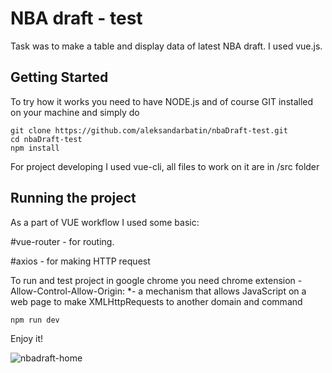 # NBA draft - test

Task was to make a table and display data of latest NBA draft. I used vue.js.

## Getting Started

To try how it works you need to have NODE.js and of course GIT installed on your machine and simply do 

```
git clone https://github.com/aleksandarbatin/nbaDraft-test.git
cd nbaDraft-test
npm install
```
For project developing I used vue-cli, all files to work on it are in /src folder  

## Running the project

As a part of VUE workflow I used some basic: 

#vue-router - for routing.

#axios - for making HTTP request

To run and test project in google chrome you need chrome extension -Allow-Control-Allow-Origin: *-  a mechanism that allows JavaScript on a web page to make XMLHttpRequests to another domain and command 

```
npm run dev
```
Enjoy it!

![nbadraft-home](https://user-images.githubusercontent.com/17181108/35618576-af7fffb0-067b-11e8-8050-a49e5897b9e9.jpg)
